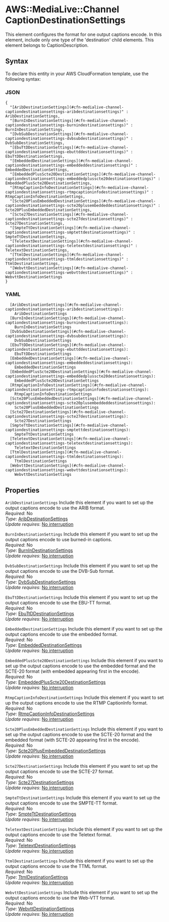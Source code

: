# AWS::MediaLive::Channel CaptionDestinationSettings<a name="aws-properties-medialive-channel-captiondestinationsettings"></a>

This element configures the format for one output captions encode\. In this element, include only one type of the 'destination' child elements\. This element belongs to CaptionDescription\.

## Syntax<a name="aws-properties-medialive-channel-captiondestinationsettings-syntax"></a>

To declare this entity in your AWS CloudFormation template, use the following syntax:

### JSON<a name="aws-properties-medialive-channel-captiondestinationsettings-syntax.json"></a>

```
{
  "[AribDestinationSettings](#cfn-medialive-channel-captiondestinationsettings-aribdestinationsettings)" : AribDestinationSettings,
  "[BurnInDestinationSettings](#cfn-medialive-channel-captiondestinationsettings-burnindestinationsettings)" : BurnInDestinationSettings,
  "[DvbSubDestinationSettings](#cfn-medialive-channel-captiondestinationsettings-dvbsubdestinationsettings)" : DvbSubDestinationSettings,
  "[EbuTtDDestinationSettings](#cfn-medialive-channel-captiondestinationsettings-ebuttddestinationsettings)" : EbuTtDDestinationSettings,
  "[EmbeddedDestinationSettings](#cfn-medialive-channel-captiondestinationsettings-embeddeddestinationsettings)" : EmbeddedDestinationSettings,
  "[EmbeddedPlusScte20DestinationSettings](#cfn-medialive-channel-captiondestinationsettings-embeddedplusscte20destinationsettings)" : EmbeddedPlusScte20DestinationSettings,
  "[RtmpCaptionInfoDestinationSettings](#cfn-medialive-channel-captiondestinationsettings-rtmpcaptioninfodestinationsettings)" : RtmpCaptionInfoDestinationSettings,
  "[Scte20PlusEmbeddedDestinationSettings](#cfn-medialive-channel-captiondestinationsettings-scte20plusembeddeddestinationsettings)" : Scte20PlusEmbeddedDestinationSettings,
  "[Scte27DestinationSettings](#cfn-medialive-channel-captiondestinationsettings-scte27destinationsettings)" : Scte27DestinationSettings,
  "[SmpteTtDestinationSettings](#cfn-medialive-channel-captiondestinationsettings-smptettdestinationsettings)" : SmpteTtDestinationSettings,
  "[TeletextDestinationSettings](#cfn-medialive-channel-captiondestinationsettings-teletextdestinationsettings)" : TeletextDestinationSettings,
  "[TtmlDestinationSettings](#cfn-medialive-channel-captiondestinationsettings-ttmldestinationsettings)" : TtmlDestinationSettings,
  "[WebvttDestinationSettings](#cfn-medialive-channel-captiondestinationsettings-webvttdestinationsettings)" : WebvttDestinationSettings
}
```

### YAML<a name="aws-properties-medialive-channel-captiondestinationsettings-syntax.yaml"></a>

```
  [AribDestinationSettings](#cfn-medialive-channel-captiondestinationsettings-aribdestinationsettings): 
    AribDestinationSettings
  [BurnInDestinationSettings](#cfn-medialive-channel-captiondestinationsettings-burnindestinationsettings): 
    BurnInDestinationSettings
  [DvbSubDestinationSettings](#cfn-medialive-channel-captiondestinationsettings-dvbsubdestinationsettings): 
    DvbSubDestinationSettings
  [EbuTtDDestinationSettings](#cfn-medialive-channel-captiondestinationsettings-ebuttddestinationsettings): 
    EbuTtDDestinationSettings
  [EmbeddedDestinationSettings](#cfn-medialive-channel-captiondestinationsettings-embeddeddestinationsettings): 
    EmbeddedDestinationSettings
  [EmbeddedPlusScte20DestinationSettings](#cfn-medialive-channel-captiondestinationsettings-embeddedplusscte20destinationsettings): 
    EmbeddedPlusScte20DestinationSettings
  [RtmpCaptionInfoDestinationSettings](#cfn-medialive-channel-captiondestinationsettings-rtmpcaptioninfodestinationsettings): 
    RtmpCaptionInfoDestinationSettings
  [Scte20PlusEmbeddedDestinationSettings](#cfn-medialive-channel-captiondestinationsettings-scte20plusembeddeddestinationsettings): 
    Scte20PlusEmbeddedDestinationSettings
  [Scte27DestinationSettings](#cfn-medialive-channel-captiondestinationsettings-scte27destinationsettings): 
    Scte27DestinationSettings
  [SmpteTtDestinationSettings](#cfn-medialive-channel-captiondestinationsettings-smptettdestinationsettings): 
    SmpteTtDestinationSettings
  [TeletextDestinationSettings](#cfn-medialive-channel-captiondestinationsettings-teletextdestinationsettings): 
    TeletextDestinationSettings
  [TtmlDestinationSettings](#cfn-medialive-channel-captiondestinationsettings-ttmldestinationsettings): 
    TtmlDestinationSettings
  [WebvttDestinationSettings](#cfn-medialive-channel-captiondestinationsettings-webvttdestinationsettings): 
    WebvttDestinationSettings
```

## Properties<a name="aws-properties-medialive-channel-captiondestinationsettings-properties"></a>

`AribDestinationSettings`  <a name="cfn-medialive-channel-captiondestinationsettings-aribdestinationsettings"></a>
Include this element if you want to set up the output captions encode to use the ARIB format\.  
*Required*: No  
*Type*: [AribDestinationSettings](aws-properties-medialive-channel-aribdestinationsettings.md)  
*Update requires*: [No interruption](https://docs.aws.amazon.com/AWSCloudFormation/latest/UserGuide/using-cfn-updating-stacks-update-behaviors.html#update-no-interrupt)

`BurnInDestinationSettings`  <a name="cfn-medialive-channel-captiondestinationsettings-burnindestinationsettings"></a>
Include this element if you want to set up the output captions encode to use burned\-in captions\.  
*Required*: No  
*Type*: [BurnInDestinationSettings](aws-properties-medialive-channel-burnindestinationsettings.md)  
*Update requires*: [No interruption](https://docs.aws.amazon.com/AWSCloudFormation/latest/UserGuide/using-cfn-updating-stacks-update-behaviors.html#update-no-interrupt)

`DvbSubDestinationSettings`  <a name="cfn-medialive-channel-captiondestinationsettings-dvbsubdestinationsettings"></a>
Include this element if you want to set up the output captions encode to use the DVB\-Sub format\.  
*Required*: No  
*Type*: [DvbSubDestinationSettings](aws-properties-medialive-channel-dvbsubdestinationsettings.md)  
*Update requires*: [No interruption](https://docs.aws.amazon.com/AWSCloudFormation/latest/UserGuide/using-cfn-updating-stacks-update-behaviors.html#update-no-interrupt)

`EbuTtDDestinationSettings`  <a name="cfn-medialive-channel-captiondestinationsettings-ebuttddestinationsettings"></a>
Include this element if you want to set up the output captions encode to use the EBU\-TT format\.  
*Required*: No  
*Type*: [EbuTtDDestinationSettings](aws-properties-medialive-channel-ebuttddestinationsettings.md)  
*Update requires*: [No interruption](https://docs.aws.amazon.com/AWSCloudFormation/latest/UserGuide/using-cfn-updating-stacks-update-behaviors.html#update-no-interrupt)

`EmbeddedDestinationSettings`  <a name="cfn-medialive-channel-captiondestinationsettings-embeddeddestinationsettings"></a>
Include this element if you want to set up the output captions encode to use the embedded format\.  
*Required*: No  
*Type*: [EmbeddedDestinationSettings](aws-properties-medialive-channel-embeddeddestinationsettings.md)  
*Update requires*: [No interruption](https://docs.aws.amazon.com/AWSCloudFormation/latest/UserGuide/using-cfn-updating-stacks-update-behaviors.html#update-no-interrupt)

`EmbeddedPlusScte20DestinationSettings`  <a name="cfn-medialive-channel-captiondestinationsettings-embeddedplusscte20destinationsettings"></a>
Include this element if you want to set up the output captions encode to use the embedded format and the SCTE\-20 format \(with embedded appearing first in the encode\)\.  
*Required*: No  
*Type*: [EmbeddedPlusScte20DestinationSettings](aws-properties-medialive-channel-embeddedplusscte20destinationsettings.md)  
*Update requires*: [No interruption](https://docs.aws.amazon.com/AWSCloudFormation/latest/UserGuide/using-cfn-updating-stacks-update-behaviors.html#update-no-interrupt)

`RtmpCaptionInfoDestinationSettings`  <a name="cfn-medialive-channel-captiondestinationsettings-rtmpcaptioninfodestinationsettings"></a>
Include this element if you want to set up the output captions encode to use the RTMP CaptionInfo format\.  
*Required*: No  
*Type*: [RtmpCaptionInfoDestinationSettings](aws-properties-medialive-channel-rtmpcaptioninfodestinationsettings.md)  
*Update requires*: [No interruption](https://docs.aws.amazon.com/AWSCloudFormation/latest/UserGuide/using-cfn-updating-stacks-update-behaviors.html#update-no-interrupt)

`Scte20PlusEmbeddedDestinationSettings`  <a name="cfn-medialive-channel-captiondestinationsettings-scte20plusembeddeddestinationsettings"></a>
Include this element if you want to set up the output captions encode to use the SCTE\-20 format and the embedded format \(with SCTE\-20 appearing first in the encode\)\.  
*Required*: No  
*Type*: [Scte20PlusEmbeddedDestinationSettings](aws-properties-medialive-channel-scte20plusembeddeddestinationsettings.md)  
*Update requires*: [No interruption](https://docs.aws.amazon.com/AWSCloudFormation/latest/UserGuide/using-cfn-updating-stacks-update-behaviors.html#update-no-interrupt)

`Scte27DestinationSettings`  <a name="cfn-medialive-channel-captiondestinationsettings-scte27destinationsettings"></a>
Include this element if you want to set up the output captions encode to use the SCTE\-27 format\.  
*Required*: No  
*Type*: [Scte27DestinationSettings](aws-properties-medialive-channel-scte27destinationsettings.md)  
*Update requires*: [No interruption](https://docs.aws.amazon.com/AWSCloudFormation/latest/UserGuide/using-cfn-updating-stacks-update-behaviors.html#update-no-interrupt)

`SmpteTtDestinationSettings`  <a name="cfn-medialive-channel-captiondestinationsettings-smptettdestinationsettings"></a>
Include this element if you want to set up the output captions encode to use the SMPTE\-TT format\.  
*Required*: No  
*Type*: [SmpteTtDestinationSettings](aws-properties-medialive-channel-smptettdestinationsettings.md)  
*Update requires*: [No interruption](https://docs.aws.amazon.com/AWSCloudFormation/latest/UserGuide/using-cfn-updating-stacks-update-behaviors.html#update-no-interrupt)

`TeletextDestinationSettings`  <a name="cfn-medialive-channel-captiondestinationsettings-teletextdestinationsettings"></a>
Include this element if you want to set up the output captions encode to use the Teletext format\.  
*Required*: No  
*Type*: [TeletextDestinationSettings](aws-properties-medialive-channel-teletextdestinationsettings.md)  
*Update requires*: [No interruption](https://docs.aws.amazon.com/AWSCloudFormation/latest/UserGuide/using-cfn-updating-stacks-update-behaviors.html#update-no-interrupt)

`TtmlDestinationSettings`  <a name="cfn-medialive-channel-captiondestinationsettings-ttmldestinationsettings"></a>
Include this element if you want to set up the output captions encode to use the TTML format\.  
*Required*: No  
*Type*: [TtmlDestinationSettings](aws-properties-medialive-channel-ttmldestinationsettings.md)  
*Update requires*: [No interruption](https://docs.aws.amazon.com/AWSCloudFormation/latest/UserGuide/using-cfn-updating-stacks-update-behaviors.html#update-no-interrupt)

`WebvttDestinationSettings`  <a name="cfn-medialive-channel-captiondestinationsettings-webvttdestinationsettings"></a>
Include this element if you want to set up the output captions encode to use the Web\-VTT format\.  
*Required*: No  
*Type*: [WebvttDestinationSettings](aws-properties-medialive-channel-webvttdestinationsettings.md)  
*Update requires*: [No interruption](https://docs.aws.amazon.com/AWSCloudFormation/latest/UserGuide/using-cfn-updating-stacks-update-behaviors.html#update-no-interrupt)